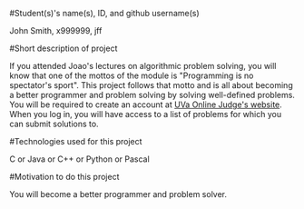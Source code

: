 #Student(s)'s name(s), ID, and github username(s)

John Smith, x999999, jff

#Short description of project

If you attended Joao's lectures on algorithmic problem solving, you will know that one of the mottos of the module is "Programming is no spectator's sport". This project follows that motto and is all about becoming a better programmer and problem solving by solving well-defined problems. You will be required to create an account at [UVa Online Judge's website](https://uva.onlinejudge.org). When you log in, you will have access to a list of problems for which you can submit solutions to.

#Technologies used for this project

C or Java or C++ or Python or Pascal

#Motivation to do this project

You will become a better programmer and problem solver.
